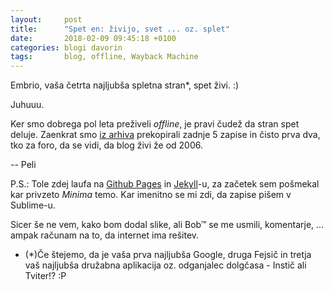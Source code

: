 ```yaml
---
layout:		post
title:		"Spet en: živijo, svet ... oz. splet"
date:		2018-02-09 09:45:18 +0100
categories:	blogi davorin
tags:		blog, offline, Wayback Machine
---
```


Embrio, vaša četrta najljubša spletna stran*, spet živi. :)

Juhuuu.

Ker smo dobrega pol leta preživeli _offline_, je pravi čudež da stran spet deluje. Zaenkrat smo [iz arhiva](https://web.archive.org/web/20160815224546/http://www.em3r10.com/) prekopirali zadnje 5 zapise in čisto prva dva, tko za foro, da se vidi, da blog živi že od 2006. 

-- Peli

P.S.: Tole zdej laufa na [Github Pages](https://pages.github.com/) in [Jekyll](http://jekyllrb.com/)-u, za začetek sem pošmekal kar privzeto _Minima_ temo. Kar imenitno se mi zdi, da zapise pišem v Sublime-u.

Sicer še ne vem, kako bom dodal slike, ali Bob™ se me usmili, komentarje, ... ampak računam na to, da internet ima rešitev.

* (*)Če štejemo, da je vaša prva najljubša Google, druga Fejsič in tretja vaš najljubša družabna aplikacija oz. odganjalec dolgčasa - Instič ali Tviter!? :P 